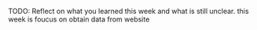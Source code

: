 TODO: Reflect on what you learned this week and what is still unclear.
this week is foucus on obtain data from website
